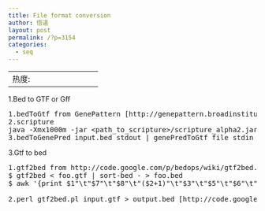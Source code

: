 ```yaml
---
title: File format conversion
author: 悟道
layout: post
permalink: /?p=3154
categories:
  - seq
---
```

<table>
  <tr cellpadding=0><td>
    热度:
  </td><td cellpadding=0><img src='http://210.75.224.29/wordpress/wp-content/plugins/statpresscn/images/sun.gif' width=10 height=10 border=0 /></td><td cellpadding=0><img src='http://210.75.224.29/wordpress/wp-content/plugins/statpresscn/images/sun_dark.gif' width=10 height=10 border=0 /></td><td cellpadding=0><img src='http://210.75.224.29/wordpress/wp-content/plugins/statpresscn/images/sun_dark.gif' width=10 height=10 border=0 /></td><td cellpadding=0><img src='http://210.75.224.29/wordpress/wp-content/plugins/statpresscn/images/sun_dark.gif' width=10 height=10 border=0 /></td><td cellpadding=0><img src='http://210.75.224.29/wordpress/wp-content/plugins/statpresscn/images/sun_dark.gif' width=10 height=10 border=0 /></td></tr>
</table>

1.Bed to GTF or Gff

<pre class="brush: bash; title: ; notranslate" title="">1.bedToGtf from GenePattern [http://genepattern.broadinstitute.org/gp/pages/index.jsf]
2.scripture
java -Xmx1000m -jar &lt;path_to_scripture&gt;/scripture_alpha2.jar -task toGFF -cufflinks -in your_file.bed -source SCRIPTURE -out your_file.gtf
3.bedToGenePred input.bed stdout | genePredToGtf file stdin output.gtf [ucsc, can not find bedToGenePred]
</pre>

3.Gtf to bed

<pre class="brush: bash; title: ; notranslate" title="">1.gtf2bed from http://code.google.com/p/bedops/wiki/gtf2bed.
$ gtf2bed &lt; foo.gtf | sort-bed - &gt; foo.bed
$ awk '{print $1"\t"$7"\t"$8"\t"($2+1)"\t"$3"\t"$5"\t"$6"\t"$9"\t"(substr($0, index($0,$10)))}' foo.bed &gt; foo_from_gtf2bed.gtf

2.perl gtf2bed.pl input.gtf &gt; output.bed [http://code.google.com/p/ea-utils/source/browse/trunk/clipper/gtf2bed]

</pre>
